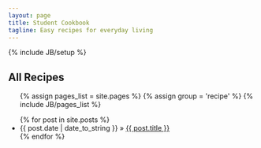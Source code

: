 ```yaml
---
layout: page
title: Student Cookbook
tagline: Easy recipes for everyday living
---
```

{% include JB/setup %}

<h2>All Recipes</h2>
<ul>
	{% assign pages_list = site.pages %}
	{% assign group = 'recipe' %}
{% include JB/pages_list %}
</ul>

<ul class="posts">
  {% for post in site.posts %}
    <li><span>{{ post.date | date_to_string }}</span> &raquo; <a href="{{ BASE_PATH }}{{ post.url }}">{{ post.title }}</a></li>
  {% endfor %}
</ul>
